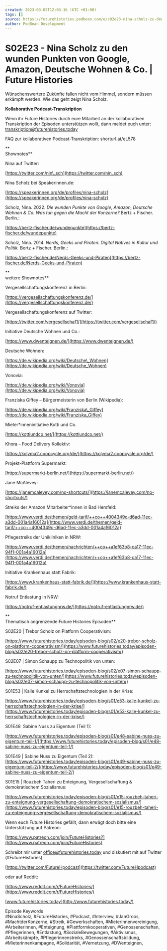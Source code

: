 ```yaml
---
created: 2023-03-05T12:03:16 (UTC +01:00)
tags: []
source: https://futurehistories.podbean.com/e/s02e23-nina-scholz-zu-den-wunden-punkten-von-google-amazon-deutsche-wohnen-co/
author: PodBean Development
---
```


# S02E23 - Nina Scholz zu den wunden Punkten von Google, Amazon, Deutsche Wohnen & Co. | Future Histories

Wünschenswertere Zukünfte fallen nicht vom Himmel, sondern müssen erkämpft werden. Wie das geht zeigt Nina Scholz.

**Kollaborative Podcast-Transkription**

Wenn ihr Future Histories durch eure Mitarbeit an der kollaborativen Transkription der Episoden unterstützen wollt, dann meldet euch unter: [transkription@futurehistories.today](mailto:transkription@futurehistories.today)

  
FAQ zur kollaborativen Podcast-Transkription: shorturl.at/eL578

**  
Shownotes**

  
Nina auf Twitter:

[https://twitter.com/nin\_sch](https://twitter.com/nin_sch)

  
Nina Scholz bei Speakerinnen.de:

[https://speakerinnen.org/de/profiles/nina-scholz](https://speakerinnen.org/de/profiles/nina-scholz)

  
Scholz, Nina. 2022. _Die wunden Punkte von Google, Amazon, Deutsche Wohnen & Co. Was tun gegen die Macht der Konzerne?_ Bertz + Fischer. Berlin.:

[https://bertz-fischer.de/wundepunkte](https://bertz-fischer.de/wundepunkte)

  
Scholz, Nina. 2014. _Nerds, Geeks und Piraten. Digital Natives in Kultur und Politik._ Bertz + Fischer. Berlin.:

[https://bertz-fischer.de/Nerds-Geeks-und-Piraten](https://bertz-fischer.de/Nerds-Geeks-und-Piraten)

**  
weitere Shownotes**

Vergesellschaftungskonferenz in Berlin:

[https://vergesellschaftungskonferenz.de/](https://vergesellschaftungskonferenz.de/)

  
Vergesellschaftungskonferenz auf Twitter:

[https://twitter.com/vergesellschaf1/](https://twitter.com/vergesellschaf1/)

  
Initiative Deutsche Wohnen und Co.:

[https://www.dwenteignen.de/](https://www.dwenteignen.de/)

  
Deutsche Wohnen:

[https://de.wikipedia.org/wiki/Deutsche\_Wohnen](https://de.wikipedia.org/wiki/Deutsche_Wohnen)

  
Vonovia:

[https://de.wikipedia.org/wiki/Vonovia](https://de.wikipedia.org/wiki/Vonovia)

  
Franziska Giffey – Bürgermeisterin von Berlin (Wikipedia):

[https://de.wikipedia.org/wiki/Franziska\_Giffey](https://de.wikipedia.org/wiki/Franziska_Giffey)

  
Mieter\*inneninitiative Kotti und Co.

[https://kottiundco.net/](https://kottiundco.net/)

  
Khora – Food Delivery Kollektiv:

[https://kolyma2.coopcycle.org/de/](https://kolyma2.coopcycle.org/de/)

  
Projekt-Plattform Supermarkt:

[https://supermarkt-berlin.net/](https://supermarkt-berlin.net/)

  
Jane McAlevey:

[https://janemcalevey.com/no-shortcuts/](https://janemcalevey.com/no-shortcuts/)

  
Streiks der Amazon Mitarbeiter\*innen in Bad Hersfeld:

[https://www.verdi.de/themen/geld-tarif/++co++4004349c-d6ad-11ec-a3dd-001a4a16012a](https://www.verdi.de/themen/geld-tarif/++co++4004349c-d6ad-11ec-a3dd-001a4a16012a)

  
Pflegestreiks der Unikliniken in NRW:

[https://www.verdi.de/themen/nachrichten/++co++a1ef63b8-ca17-11ec-94f1-001a4a16012a](https://www.verdi.de/themen/nachrichten/++co++a1ef63b8-ca17-11ec-94f1-001a4a16012a)

  
Initiative Krankenhaus statt Fabrik:

[https://www.krankenhaus-statt-fabrik.de/](https://www.krankenhaus-statt-fabrik.de/)

  
Notruf Entlastung in NRW:

[https://notruf-entlastungnrw.de/](https://notruf-entlastungnrw.de/)

**  
Thematisch angrenzende Future Histories Episoden**

S02E20 | Trebor Scholz on Platform Cooperativism:

[https://www.futurehistories.today/episoden-blog/s02/e20-trebor-scholz-on-platform-cooperativism/](https://www.futurehistories.today/episoden-blog/s02/e20-trebor-scholz-on-platform-cooperativism/)

  
S02E07 | Simon Schaupp zu Technopolitik von unten:

  
[https://www.futurehistories.today/episoden-blog/s02/e07-simon-schaupp-zu-technopolitik-von-unten/](https://www.futurehistories.today/episoden-blog/s02/e07-simon-schaupp-zu-technopolitik-von-unten/)

  
S01E53 | Kalle Kunkel zu Herrschaftstechnologien in der Krise:

[https://www.futurehistories.today/episoden-blog/s01/e53-kalle-kunkel-zu-herrschaftstechnologien-in-der-krise/](https://www.futurehistories.today/episoden-blog/s01/e53-kalle-kunkel-zu-herrschaftstechnologien-in-der-krise/)

  
S01E48  Sabine Nuss zu Eigentum (Teil 1):

[https://www.futurehistories.today/episoden-blog/s01/e48-sabine-nuss-zu-eigentum-teil-1/](https://www.futurehistories.today/episoden-blog/s01/e48-sabine-nuss-zu-eigentum-teil-1/)

  
S01E49 | Sabine Nuss zu Eigentum (Teil 2):  
[https://www.futurehistories.today/episoden-blog/s01/e49-sabine-nuss-zu-eigentum-teil-2/](https://www.futurehistories.today/episoden-blog/s01/e49-sabine-nuss-zu-eigentum-teil-2/)

  
S01E15 | Rouzbeh Taheri zu Enteignung, Vergesellschaftung & demokratischem Sozialismus:

[https://www.futurehistories.today/episoden-blog/s01/e15-rouzbeh-taheri-zu-enteignung-vergesellschaftung-demokratischem-sozialismus/](https://www.futurehistories.today/episoden-blog/s01/e15-rouzbeh-taheri-zu-enteignung-vergesellschaftung-demokratischem-sozialismus/)

  
Wenn euch Future Histories gefällt, dann erwägt doch bitte eine Unterstützung auf Patreon:

[https://www.patreon.com/join/FutureHistories?](https://www.patreon.com/join/FutureHistories)

Schreibt mir unter [office@futurehistories.today](mailto:office@futurehistories.today) und diskutiert mit auf Twitter (#FutureHistories):

[https://twitter.com/FutureHpodcast](https://twitter.com/FutureHpodcast)

oder auf Reddit:

[https://www.reddit.com/r/FutureHistories/](https://www.reddit.com/r/FutureHistories/)

[www.futurehistories.today](http://www.futurehistories.today/)

  
Episode Keywords  
#NinaScholz, #FutureHistories, #Podcast, #Interview, #JanGroos, #MachtderKonzerne, #Streik, #Gewerkschaften, #Mieterinnenvereinigung, #Arbeiterinnen, #Enteignung, #Plattformkooperativen, #Genossenschaften, #Pflegerinnen, #Entlastung, #SozialeBewegungen, #Aktivismus, #Arbeitskämpfe, #Pflegerinnenstreiks, #Genossenschaftsbildung, #Mieterinnenkampagne, #Solidarität, #Vernetzung, #DWenteignen,
